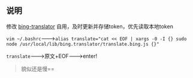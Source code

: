 ## 说明

修改 [bing-translator](https://www.npmjs.org/package/bing-translate) 自用，及时更新并存储token，优先读取本地token

`vim ~/.bashrc`--->`alias translate="cat << EOF | xargs -0 -I {} sudo node /usr/local/lib/bing.translator/translate.bing.js {}"`

`translate`--->原文+EOF--->enter!

> 貌似还是慢==
